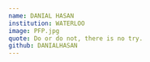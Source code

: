 ```yaml
---
name: DANIAL HASAN
institution: WATERLOO
image: PFP.jpg
quote: Do or do not, there is no try. 
github: DANIALHASAN
---
```

